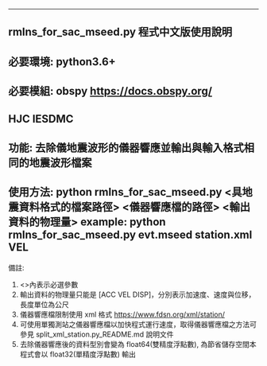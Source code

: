 ----------------------------------------------------------------------------------------------------
rmIns_for_sac_mseed.py 程式中文版使用說明
----------------------------------------------------------------------------------------------------
必要環境:
python3.6+
----------------------------------------------------------------------------------------------------
必要模組:
obspy https://docs.obspy.org/
----------------------------------------------------------------------------------------------------
HJC
IESDMC
----------------------------------------------------------------------------------------------------
功能:
去除儀地震波形的儀器響應並輸出與輸入格式相同的地震波形檔案
----------------------------------------------------------------------------------------------------
使用方法:
python rmIns_for_sac_mseed.py <具地震資料格式的檔案路徑> <儀器響應檔的路徑> <輸出資料的物理量>
example: python rmIns_for_sac_mseed.py evt.mseed station.xml VEL
----------------------------------------------------------------------------------------------------
備註:
1. <>內表示必選參數
2. 輸出資料的物理量只能是 [ACC VEL DISP]，分別表示加速度、速度與位移，長度單位為公尺
3. 儀器響應檔限制使用 xml 格式 https://www.fdsn.org/xml/station/
4. 可使用單獨測站之儀器響應檔以加快程式運行速度，取得儀器響應檔之方法可參見 split_xml_station.py_README.md 說明文件
5. 去除儀器響應後的資料型別會變為 float64(雙精度浮點數), 為節省儲存空間本程式會以 float32(單精度浮點數) 輸出
